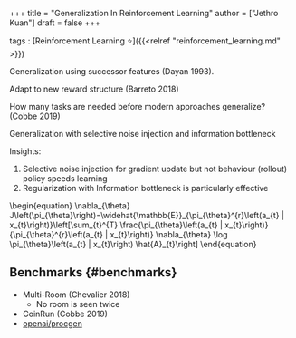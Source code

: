 +++
title = "Generalization In Reinforcement Learning"
author = ["Jethro Kuan"]
draft = false
+++

tags
: [Reinforcement Learning ⭐]({{<relref "reinforcement_learning.md" >}})

Generalization using successor features (Dayan 1993).

Adapt to new reward structure (Barreto 2018)

How many tasks are needed before modern approaches generalize?
(Cobbe 2019)

Generalization with selective noise injection and information
bottleneck

Insights:

1.  Selective noise injection for gradient update but not behaviour
    (rollout) policy speeds learning
2.  Regularization with Information bottleneck is particularly
    effective

\begin{equation}
\nabla\_{\theta} J\left(\pi\_{\theta}\right)=\widehat{\mathbb{E}}\_{\pi\_{\theta}^{r}\left(a\_{t} | x\_{t}\right)}\left[\sum\_{t}^{T} \frac{\pi\_{\theta}\left(a\_{t} | x\_{t}\right)}{\pi\_{\theta}^{r}\left(a\_{t} | x\_{t}\right)} \nabla\_{\theta} \log \pi\_{\theta}\left(a\_{t} | x\_{t}\right) \hat{A}\_{t}\right]
\end{equation}

## Benchmarks {#benchmarks}

- Multi-Room (Chevalier 2018)
  - No room is seen twice
- CoinRun (Cobbe 2019)
- [openai/procgen](https://github.com/openai/procgen)
